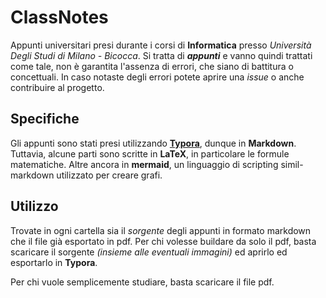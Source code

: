 # ClassNotes
Appunti universitari presi durante i corsi di **Informatica** presso *Università Degli Studi di Milano - Bicocca*.
Si tratta di ***appunti*** e vanno quindi trattati come tale, non è garantita l'assenza di errori, che siano di battitura o concettuali.
In caso notaste degli errori potete aprire una *issue* o anche contribuire al progetto.



## Specifiche
Gli appunti sono stati presi utilizzando **[Typora](https://typora.io/)**, dunque in **Markdown**.
Tuttavia, alcune parti sono scritte in **LaTeX**, in particolare le formule matematiche.
Altre ancora in **mermaid**, un linguaggio di scripting simil-markdown utilizzato per creare grafi.



## Utilizzo
Trovate in ogni cartella sia il *sorgente* degli appunti in formato markdown che il file già esportato in pdf.
Per chi volesse buildare da solo il pdf, basta scaricare il sorgente *(insieme alle eventuali immagini)* ed aprirlo ed esportarlo in **Typora**.

Per chi vuole semplicemente studiare, basta scaricare il file pdf.
